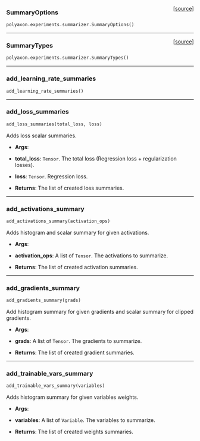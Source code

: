 <span style="float:right;">[[source]](https://github.com/polyaxon/polyaxon/blob/master/polyaxon/experiments/summarizer.py#L14)</span>
### SummaryOptions

```python
polyaxon.experiments.summarizer.SummaryOptions()
```

----

<span style="float:right;">[[source]](https://github.com/polyaxon/polyaxon/blob/master/polyaxon/experiments/summarizer.py#L41)</span>
### SummaryTypes

```python
polyaxon.experiments.summarizer.SummaryTypes()
```

----

### add_learning_rate_summaries


```python
add_learning_rate_summaries()
```

----

### add_loss_summaries


```python
add_loss_summaries(total_loss, loss)
```


Adds loss scalar summaries.

- __Args__:
- __total_loss__: `Tensor`. The total loss (Regression loss + regularization losses).
- __loss__: `Tensor`. Regression loss.

- __Returns__:
The list of created loss summaries.

----

### add_activations_summary


```python
add_activations_summary(activation_ops)
```


Adds histogram and scalar summary for given activations.

- __Args__:
- __activation_ops__: A list of `Tensor`. The activations to summarize.

- __Returns__:
The list of created activation summaries.

----

### add_gradients_summary


```python
add_gradients_summary(grads)
```


Add histogram summary for given gradients and scalar summary for clipped gradients.

- __Args__:
- __grads__: A list of `Tensor`. The gradients to summarize.

- __Returns__:
The list of created gradient summaries.


----

### add_trainable_vars_summary


```python
add_trainable_vars_summary(variables)
```


Adds histogram summary for given variables weights.

- __Args__:
- __variables__: A list of `Variable`. The variables to summarize.

- __Returns__:
The list of created weights summaries.

